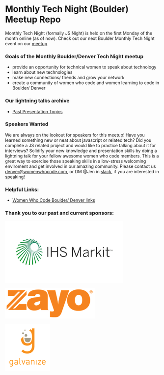# Monthly Tech Night (Boulder) Meetup Repo

Monthly Tech Night (formally JS Night) is held on the first Monday of the month online (as of now). Check out our next Boulder Monthly Tech Night event on our [meetup](https://www.meetup.com/Women-Who-Code-Boulder-Denver/events/).

### Goals of the Monthly Boulder/Denver Tech Night meetup

- provide an opportunity for technical women to speak about technology
- learn about new technologies
- make new connections/ friends and grow your network
- create a community of women who code and women learning to code in Boulder/ Denver

### Our lightning talks archive

- [Past Presentation Topics](./lightning-talks/README.md)


### Speakers Wanted

We are always on the lookout for speakers for this meetup!
Have you learned something new or neat about javascript or related tech? Did you complete a JS related project and would like to practice talking about it for interviews? Solidify your new knowledge and presentation skills by doing a lightning talk for your fellow awesome women who code members. This is a great way to exercise those speaking skills in a low-stress welcoming enviroment and get involved in our amazing community. Please contact us denver@womenwhocode.com, or DM @Jen in [slack](https://docs.google.com/forms/d/e/1FAIpQLSfXD-WAi01pdtE5o5qgkqRUudV3ykfcLCslCUeTR7UNQRycXQ/viewform), if you are interested in speaking!


### Helpful Links:

- [Women Who Code Boulder/ Denver links](https://linktr.ee/wwcodecolorado)


### Thank you to our past and current sponsors:

![IHS Markit Logo](./logos/ihsmarkit.png)

![Zayo Group Logo](./logos/zayo.png)

![Galvanize Logo](./logos/galvanize.png)
